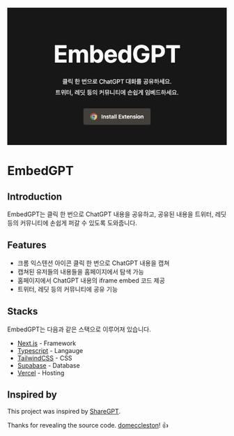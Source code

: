 ![banner](https://raw.githubusercontent.com/kidow/embedgpt/main/public/banner.png)

# EmbedGPT

## Introduction

EmbedGPT는 클릭 한 번으로 ChatGPT 내용을 공유하고, 공유된 내용을 트위터, 레딧 등의 커뮤니티에 손쉽게 퍼갈 수 있도록 도와줍니다.

## Features

- 크롬 익스텐션 아이콘 클릭 한 번으로 ChatGPT 내용을 캡쳐
- 캡쳐된 유저들의 내용들을 홈페이지에서 탐색 가능
- 홈페이지에서 ChatGPT 내용의 iframe embed 코드 제공
- 트위터, 레딧 등의 커뮤니티에 공유 기능

## Stacks

EmbedGPT는 다음과 같은 스택으로 이루어져 있습니다.

- [Next.js](https://nextjs.org/) - Framework
- [Typescript](https://www.typescriptlang.org/) - Langauge
- [TailwindCSS](https://tailwindcss.com) - CSS
- [Supabase](https://supabase.com/) - Database
- [Vercel](https://vercel.com) - Hosting

## Inspired by

This project was inspired by [ShareGPT](https://github.com/domeccleston/sharegpt).

Thanks for revealing the source code. [domeccleston](https://github.com/domeccleston)! 👍
